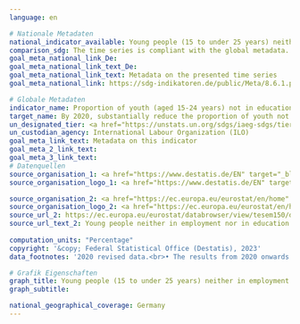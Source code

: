 ```yaml
---
language: en    

# Nationale Metadaten    
national_indicator_available: Young people (15 to under 25 years) neither in employment nor in education and training (NEET rates)    
comparison_sdg: The time series is compliant with the global metadata.    
goal_meta_national_link_De: 
goal_meta_national_link_text_De: 
goal_meta_national_link_text: Metadata on the presented time series
goal_meta_national_link: https://sdg-indikatoren.de/public/Meta/8.6.1.pdf    

# Globale Metadaten    
indicator_name: Proportion of youth (aged 15-24 years) not in education, employment or training    
target_name: By 2020, substantially reduce the proportion of youth not in employment, education or training    
un_designated_tier: <a href="https://unstats.un.org/sdgs/iaeg-sdgs/tier-classification/" title="Click here for more information on the UN tier classification."  target="_blank">Tier I</a>    
un_custodian_agency: International Labour Organization (ILO)    
goal_meta_link_text: Metadata on this indicator    
goal_meta_2_link_text:     
goal_meta_3_link_text:         
# Datenquellen
source_organisation_1: <a href="https://www.destatis.de/EN" target="_blank"> Federal Statistical Office (Destatis) </a>
source_organisation_logo_1: <a href="https://www.destatis.de/EN" target="_blank"><img src="https://g205sdgs.github.io/sdg-indicators/public/OrgImgEn/destatis.png" alt="Logo destatis" style="height:60px; width:148px"/></a>

source_organisation_2: <a href="https://ec.europa.eu/eurostat/en/home" target="_blank"> Statistical office of the European Union (Eurostat) </a>
source_organisation_logo_2: <a href="https://ec.europa.eu/eurostat/en/home" target="_blank"><img src="https://g205sdgs.github.io/sdg-indicators/public/OrgImgEn/eurostat.png" alt="Logo eurostat" style="height:60px; width:148px"/></a>
source_url_2: https://ec.europa.eu/eurostat/databrowser/view/tesem150/default/table?lang=en
source_url_text_2: Young people neither in employment nor in education and training – Eurostat table [yth_empl_150]
    
computation_units: "Percentage"    
copyright: '&copy; Federal Statistical Office (Destatis), 2023'    
data_footnotes: '2020 revised data.<br>• The results from 2020 onwards are only comparable with previous years to a limited extent. For more information see "3. Data description" in the national metadata.'    

# Grafik Eigenschaften    
graph_title: Young people (15 to under 25 years) neither in employment nor in education and training  (NEET rates)
graph_subtitle:     

national_geographical_coverage: Germany    
---
```


<span></span>